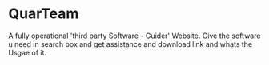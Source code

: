 # QuarTeam
A fully operational 'third party Software - Guider' Website.
Give the software u need in search box and get assistance and download link and whats the Usgae of it.
